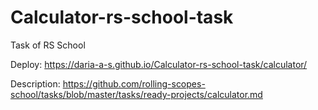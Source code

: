 # Calculator-rs-school-task
Task of RS School

Deploy: https://daria-a-s.github.io/Calculator-rs-school-task/calculator/

Description: https://github.com/rolling-scopes-school/tasks/blob/master/tasks/ready-projects/calculator.md

